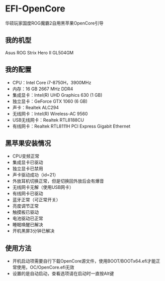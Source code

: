 # EFI-OpenCore
华硕玩家国度ROG魔霸2自用黑苹果OpenCore引导

## 我的机型
Asus ROG Strix Hero II GL504GM

## 我的配置
* CPU：Intel Core i7-8750H，3900MHz
* 内存：16 GB 2667 MHz DDR4
* 集成显卡：Intel(R) UHD Graphics 630 (1 GB)
* 独立显卡：GeForce GTX 1060 (6 GB)
* 声卡：Realtek ALC294
* 无线网卡：Intel(R) Wireless-AC 9560
* USB无线网卡：Realtek RTL8188CU
* 有线网卡：Realtek RTL8111H PCI Express Gigabit Ethernet

## 黑苹果安装情况
* CPU变频正常
* 集成显卡已驱动
* 独立显卡已禁用
* 声卡驱动成功（id=21）
* 外放耳机切换正常，但是切换回外放后会有爆音
* 无线网卡无解（使用USB网卡）
* 有线网卡已驱动
* 蓝牙正常（可正常开关）
* 亮度调节正常
* 触摸板已驱动
* 电池驱动已正常
* 睡眠唤醒已解决
* 开机黑屏3分钟已解决

## 使用方法
* 开机启动项需要自行下载OpenCore源文件，使用BOOT/BOOTx64.efi才能正常使用，OC/OpenCore.efi无效
* 设置的是自动启动，查看选项请在启动时一直按Alt键